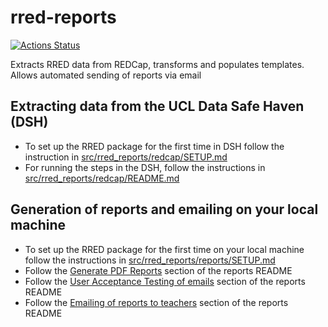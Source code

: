 # rred-reports

[![Actions Status][actions-badge]][actions-link]

<!-- prettier-ignore-start -->
[actions-badge]:            https://github.com/UCL-ARC/rred-reports/workflows/CI/badge.svg
[actions-link]:             https://github.com/UCL-ARC/rred-reports/actions

<!-- prettier-ignore-end -->

Extracts RRED data from REDCap, transforms and populates templates. Allows
automated sending of reports via email

## Extracting data from the UCL Data Safe Haven (DSH)

- To set up the RRED package for the first time in DSH follow the instruction in
  [src/rred_reports/redcap/SETUP.md](src/rred_reports/redcap/SETUP.md)
- For running the steps in the DSH, follow the instructions in
  [src/rred_reports/redcap/README.md](src/rred_reports/redcap/README.md)

## Generation of reports and emailing on your local machine

- To set up the RRED package for the first time on your local machine follow the
  instructions in
  [src/rred_reports/reports/SETUP.md](src/rred_reports/reports/SETUP.md)
- Follow the
  [Generate PDF Reports](src/rred_reports/reports/README.md#generate-pdf-reports)
  section of the reports README
- Follow the
  [User Acceptance Testing of emails](src/rred_reports/reports/README.md#user-acceptance-testing-of-emails)
  section of the reports README
- Follow the
  [Emailing of reports to teachers](src/rred_reports/reports/README.md#emailing-of-reports-to-teachers)
  section of the reports README
